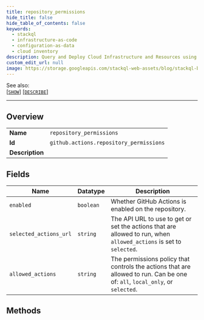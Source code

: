 ```yaml
---
title: repository_permissions
hide_title: false
hide_table_of_contents: false
keywords:
  - stackql
  - infrastructure-as-code
  - configuration-as-data
  - cloud inventory
description: Query and Deploy Cloud Infrastructure and Resources using SQL
custom_edit_url: null
image: https://storage.googleapis.com/stackql-web-assets/blog/stackql-blog-post-featured-image.png
---
```

  
    
See also:   
[[` SHOW `]](/docs/language-spec/show) [[` DESCRIBE `]](/docs/language-spec/describe)  
* * * 
## Overview
<table><tbody>
<tr><td><b>Name</b></td><td><code>repository_permissions</code></td></tr>
<tr><td><b>Id</b></td><td><code>github.actions.repository_permissions</code></td></tr>
<tr><td><b>Description</b></td><td></td></tr>
</tbody></table>

## Fields
| Name | Datatype | Description |
| ---- | -------- | ----------- |
| `enabled` | `boolean` | Whether GitHub Actions is enabled on the repository. |
| `selected_actions_url` | `string` | The API URL to use to get or set the actions that are allowed to run, when `allowed_actions` is set to `selected`. |
| `allowed_actions` | `string` | The permissions policy that controls the actions that are allowed to run. Can be one of: `all`, `local_only`, or `selected`. |
## Methods
